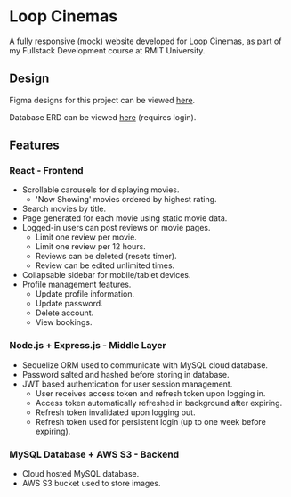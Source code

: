 # Loop Cinemas

A fully responsive (mock) website developed for Loop Cinemas, as part of my Fullstack Development course at RMIT University.

## Design

Figma designs for this project can be viewed [here](https://www.figma.com/file/Nd896Y0zvD5Bb8KZeIi1gF/Loop-Cinemas?type=design&node-id=26824%3A854&mode=design&t=vOra8PHJpo9ry8Ib-1).

Database ERD can be viewed [here](https://lucid.app/lucidchart/f959b459-b95b-4a6c-aa49-a18a2c24dbef/edit?viewport_loc=-1215%2C-313%2C3262%2C1646%2C0_0&invitationId=inv_14e96f73-f382-4cfc-b47c-6129d1fed782) (requires login).

## Features

### React - Frontend

-   Scrollable carousels for displaying movies.
    -   'Now Showing' movies ordered by highest rating.
-   Search movies by title.
-   Page generated for each movie using static movie data.
-   Logged-in users can post reviews on movie pages.
    -   Limit one review per movie.
    -   Limit one review per 12 hours.
    -   Reviews can be deleted (resets timer).
    -   Review can be edited unlimited times.
-   Collapsable sidebar for mobile/tablet devices.
-   Profile management features.
    -   Update profile information.
    -   Update password.
    -   Delete account.
    -   View bookings.

### Node.js + Express.js - Middle Layer

-   Sequelize ORM used to communicate with MySQL cloud database.
-   Password salted and hashed before storing in database.
-   JWT based authentication for user session management.
    -   User receives access token and refresh token upon logging in.
    -   Access token automatically refreshed in background after expiring.
    -   Refresh token invalidated upon logging out.
    -   Refresh token used for persistent login (up to one week before expiring).

### MySQL Database + AWS S3 - Backend

-   Cloud hosted MySQL database.
-   AWS S3 bucket used to store images.
